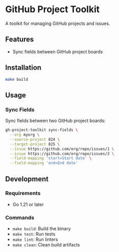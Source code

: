 # GitHub Project Toolkit

A toolkit for managing GitHub projects and issues.

## Features

- Sync fields between GitHub project boards

## Installation

```bash
make build
```

## Usage

### Sync Fields

Sync fields between two GitHub project boards:

```bash
gh-project-toolkit sync-fields \
  --org myorg \
  --source-project 824 \
  --target-project 825 \
  --issue https://github.com/org/repo/issues/1 \
  --issue https://github.com/org/repo/issues/2 \
  --field-mapping 'start=Start date' \
  --field-mapping 'end=End date'
```

## Development

### Requirements

- Go 1.21 or later

### Commands

- `make build`: Build the binary
- `make test`: Run tests
- `make lint`: Run linters
- `make clean`: Clean build artifacts 